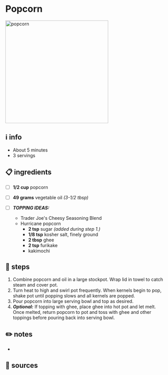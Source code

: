 # Popcorn  
<img src="https://cdn.shopify.com/s/files/1/1174/9592/t/12/assets/slide_image_3.jpg" alt="popcorn" width="320"/>  

## ℹ️ info  
* About 5 minutes  
* 3 servings  

## 📋 ingredients  
- [ ] **1/2	cup**	popcorn
- [ ] **49	grams**	vegetable oil *(3-1/2 tbsp)*

- [ ] ***TOPPING IDEAS:***  
	* Trader Joe's Cheesy Seasoning Blend
	* Hurricane popcorn
		* **2	tsp**	sugar *(added during step 1.)*
		* **1/8	tsp**	kosher salt, finely ground
		* **2	tbsp**	ghee
		* **2	tsp**	furikake
		* kakimochi

## 🔪 steps  
1. Combine popcorn and oil in a large stockpot. Wrap lid in towel to catch steam and cover pot.
2. Turn heat to high and swirl pot frequently. When kernels begin to pop, shake pot until popping slows and all kernels are popped.
3. Pour popcorn into large serving bowl and top as desired.
4. ***Optional:*** If topping with ghee, place ghee into hot pot and let melt. Once melted, return popcorn to pot and toss with ghee and other toppings before pouring back into serving bowl.

## ✏️ notes  
* 

## 🔗 sources  
